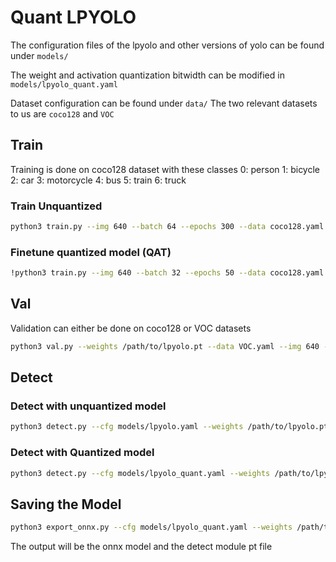 # Quant LPYOLO

The configuration files of the lpyolo and other versions of yolo can be found under `models/` 

The weight and activation quantization bitwidth can be modified in `models/lpyolo_quant.yaml`

Dataset configuration can be found under `data/`
The two relevant datasets to us are `coco128` and `VOC`


## Train

Training is done on coco128 dataset with these classes
0: person
1: bicycle
2: car
3: motorcycle
4: bus
5: train
6: truck

### Train Unquantized

```sh
python3 train.py --img 640 --batch 64 --epochs 300 --data coco128.yaml --weights '' --cache --cfg models/lpyolo.yaml --classes 7
```

### Finetune quantized model (QAT)
```sh
!python3 train.py --img 640 --batch 32 --epochs 50 --data coco128.yaml --weights /path/to/lpyolo.pt --cache --cfg models/lpyolo_quant.yaml --classes 7
```

## Val

Validation can either be done on coco128 or VOC datasets

```sh
python3 val.py --weights /path/to/lpyolo.pt --data VOC.yaml --img 640 --half
```

## Detect

### Detect with unquantized model
```sh
python3 detect.py --cfg models/lpyolo.yaml --weights /path/to/lpyolo.pt --img 640 --conf 0.25 --source /path/to/image
```
### Detect with Quantized model
```sh
python3 detect.py --cfg models/lpyolo_quant.yaml --weights /path/to/lpyolo_quant.pt --img 640 --conf 0.25 --source /path/to/image
```

## Saving the Model

```sh
python3 export_onnx.py --cfg models/lpyolo_quant.yaml --weights /path/to/lpyolo_quant.pt --classes 7 --output_path /to/output_path
```

The output will be the onnx model and the detect module pt file
